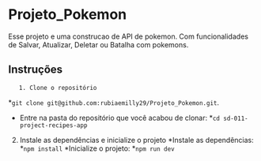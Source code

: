 # Projeto_Pokemon
Esse projeto e uma construcao de API de pokemon. Com funcionalidades de Salvar, Atualizar, Deletar ou Batalha com pokemons.

## Instruções

       1. Clone o repositório
  *`git clone git@github.com:rubiaemilly29/Projeto_Pokemon.git`.
* Entre na pasta do repositório que você acabou de clonar:
  *`cd sd-011-project-recipes-app`

2. Instale as dependências e inicialize o projeto
  *Instale as dependências:
       *`npm install`
     *Inicialize o projeto:
       *`npm run dev`
